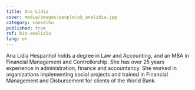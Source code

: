 ```yaml
---
title: Ana Lídia
cover: media/images/people/pb_analidia.jpg
category: conselho
published: true
ref: bio-analidia
lang: en
---
```

Ana Lídia Hespanhol holds a degree in Law and Accounting, and an MBA in Financial Management and Controllership. She has over 25 years experience in administration, finance and accountancy. She worked in organizations implementing social projects and trained in Financial Management and Disbursement for clients of the World Bank.  
